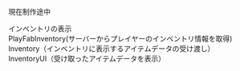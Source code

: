 現在制作途中

インベントリの表示                       
PlayFabInventory(サーバーからプレイヤーのインベントリ情報を取得)                        
Inventory（インベントリに表示するアイテムデータの受け渡し）                         
InventoryUI（受け取ったアイテムデータを表示）


